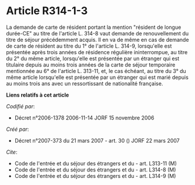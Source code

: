# Article R314-1-3

La demande de carte de résident portant la mention "résident de longue durée-CE" au titre de l'article L. 314-8 vaut demande
de renouvellement du titre de séjour précédemment acquis. Il en va de même en cas de demande de carte de résident au titre du
1° de l'article L. 314-9, lorsqu'elle est présentée après trois années de résidence régulière ininterrompue, au titre du 2°
du même article, lorsqu'elle est présentée par un étranger qui est titulaire depuis au moins trois années de la carte de
séjour temporaire mentionnée au 6° de l'article L. 313-11, et, le cas échéant, au titre du 3° du même article lorsqu'elle est
présentée par un étranger qui est marié depuis au moins trois ans avec un ressortissant de nationalité française.

**Liens relatifs à cet article**

_Codifié par_:

  - Décret n°2006-1378 2006-11-14 JORF 15 novembre 2006

_Créé par_:

  - Décret n°2007-373 du 21 mars 2007 - art. 30 () JORF 22 mars 2007

_Cite_:

  - Code de l'entrée et du séjour des étrangers et du  - art. L313-11 (M)
  - Code de l'entrée et du séjour des étrangers et du  - art. L314-8 (M)
  - Code de l'entrée et du séjour des étrangers et du  - art. L314-9 (M)
